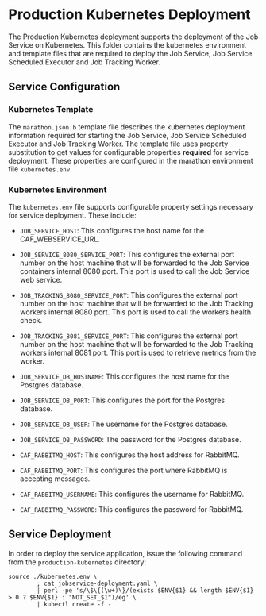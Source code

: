 # Production Kubernetes Deployment

The Production Kubernetes deployment supports the deployment of the Job Service on Kubernetes. This folder contains the kubernetes environment and template files that are required to deploy the Job Service, Job Service Scheduled Executor and Job Tracking Worker.

## Service Configuration

### Kubernetes Template
The `marathon.json.b` template file describes the kubernetes deployment information required for starting the Job Service, Job Service Scheduled Executor and Job Tracking Worker. The template file uses property substitution to get values for configurable properties **required** for service deployment. These properties are configured in the marathon environment file `kubernetes.env`.

### Kubernetes Environment
The `kubernetes.env` file supports configurable property settings necessary for service deployment. These include:

- `JOB_SERVICE_HOST`: This configures the host name for the CAF_WEBSERVICE_URL.

- `JOB_SERVICE_8080_SERVICE_PORT`: This configures the external port number on the host machine that will be forwarded to the Job Service containers internal 8080 port. This port is used to call the Job Service web service. 

- `JOB_TRACKING_8080_SERVICE_PORT`: This configures the external port number on the host machine that will be forwarded to the Job Tracking workers internal 8080 port. This port is used to call the workers health check.

- `JOB_TRACKING_8081_SERVICE_PORT`: This configures the external port number on the host machine that will be forwarded to the Job Tracking workers internal 8081 port. This port is used to retrieve metrics from the worker.

- `JOB_SERVICE_DB_HOSTNAME`: This configures the host name for the Postgres database.

- `JOB_SERVICE_DB_PORT`: This configures the port for the Postgres database.

- `JOB_SERVICE_DB_USER`: The username for the Postgres database.

- `JOB_SERVICE_DB_PASSWORD`: The password for the Postgres database.

- `CAF_RABBITMQ_HOST`: This configures the host address for RabbitMQ.

- `CAF_RABBITMQ_PORT`: This configures the port where RabbitMQ is accepting messages.

- `CAF_RABBITMQ_USERNAME`: This configures the username for RabbitMQ.

- `CAF_RABBITMQ_PASSWORD`: This configures the password for RabbitMQ.

## Service Deployment
In order to deploy the service application, issue the following command from the `production-kubernetes` directory:

	source ./kubernetes.env \
            ; cat jobservice-deployment.yaml \
            | perl -pe 's/\$\{(\w+)\}/(exists $ENV{$1} && length $ENV{$1} > 0 ? $ENV{$1} : "NOT_SET_$1")/eg' \
            | kubectl create -f -
